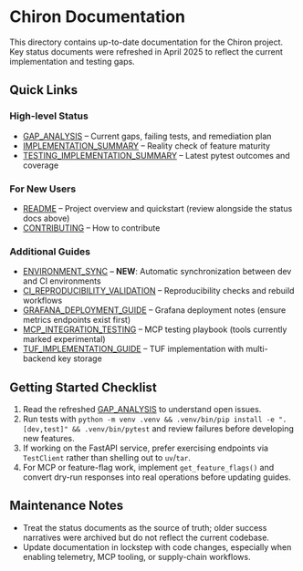 # Chiron Documentation

This directory contains up-to-date documentation for the Chiron project. Key status documents were refreshed in April 2025 to reflect the current implementation and testing gaps.

## Quick Links

### High-level Status

- [GAP_ANALYSIS](GAP_ANALYSIS.md) – Current gaps, failing tests, and remediation plan
- [IMPLEMENTATION_SUMMARY](../IMPLEMENTATION_SUMMARY.md) – Reality check of feature maturity
- [TESTING_IMPLEMENTATION_SUMMARY](../TESTING_IMPLEMENTATION_SUMMARY.md) – Latest pytest outcomes and coverage

### For New Users

- [README](../README.md) – Project overview and quickstart (review alongside the status docs above)
- [CONTRIBUTING](../CONTRIBUTING.md) – How to contribute

### Additional Guides

- [ENVIRONMENT_SYNC](ENVIRONMENT_SYNC.md) – **NEW**: Automatic synchronization between dev and CI environments
- [CI_REPRODUCIBILITY_VALIDATION](CI_REPRODUCIBILITY_VALIDATION.md) – Reproducibility checks and rebuild workflows
- [GRAFANA_DEPLOYMENT_GUIDE](GRAFANA_DEPLOYMENT_GUIDE.md) – Grafana deployment notes (ensure metrics endpoints exist first)
- [MCP_INTEGRATION_TESTING](MCP_INTEGRATION_TESTING.md) – MCP testing playbook (tools currently marked experimental)
- [TUF_IMPLEMENTATION_GUIDE](TUF_IMPLEMENTATION_GUIDE.md) – TUF implementation with multi-backend key storage

## Getting Started Checklist

1. Read the refreshed [GAP_ANALYSIS](GAP_ANALYSIS.md) to understand open issues.
2. Run tests with `python -m venv .venv && .venv/bin/pip install -e ".[dev,test]" && .venv/bin/pytest` and review failures before developing new features.
3. If working on the FastAPI service, prefer exercising endpoints via `TestClient` rather than shelling out to `uv`/`tar`.
4. For MCP or feature-flag work, implement `get_feature_flags()` and convert dry-run responses into real operations before updating guides.

## Maintenance Notes

- Treat the status documents as the source of truth; older success narratives were archived but do not reflect the current codebase.
- Update documentation in lockstep with code changes, especially when enabling telemetry, MCP tooling, or supply-chain workflows.
